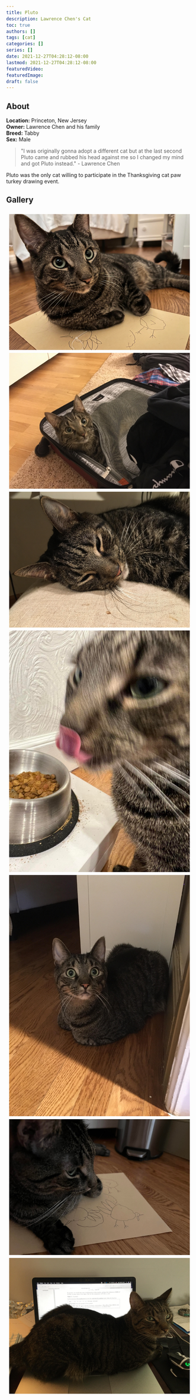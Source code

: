 ```yaml
---
title: Pluto
description: Lawrence Chen's Cat
toc: true
authors: []
tags: [cat]
categories: []
series: []
date: 2021-12-27T04:28:12-08:00
lastmod: 2021-12-27T04:28:12-08:00
featuredVideo:
featuredImage:
draft: false
---
```


## About

**Location:** Princeton, New Jersey  
**Owner:** Lawrence Chen and his family  
**Breed:** Tabby  
**Sex:** Male  

> "I was originally gonna adopt a different cat but at the last 
> second Pluto came and rubbed his head against me so I changed 
> my mind and got Pluto instead." - Lawrence Chen

Pluto was the only cat willing to participate in the Thanksgiving cat paw turkey drawing event.

<style>
  .i_row {
    display: flex;
    flex-wrap: wrap;
    padding: 0 4px;
  }

  /* Create two equal columns that sits next to each other */
  .i_col_half {
    flex: 50%;
    padding: 0 4px;
  }

  .i_col_half img {
    margin-top: 8px;
    vertical-align: middle;
  }

  .i_col_full {
    flex: 100%;
    padding: 0 4px;
  }

  .i_col_full img {
    margin-top: 8px;
    vertical-align: middle;
  }
</style>

## Gallery
<div class="i_row">
  <div class="i_col_full">
    <img src="/cats/pluto/pluto_7.jpeg">
  </div>
  <div class="i_col_half">
    <img src="/cats/pluto/pluto_1.jpeg">
    <img src="/cats/pluto/pluto_3.jpeg">
    <img src="/cats/pluto/pluto_5.jpeg">
  </div>
  <div class="i_col_half">
    <img src="/cats/pluto/pluto_4.jpeg">
    <img src="/cats/pluto/pluto_2.jpeg">
    <img src="/cats/pluto/pluto_6.jpeg">
  </div>
</div>